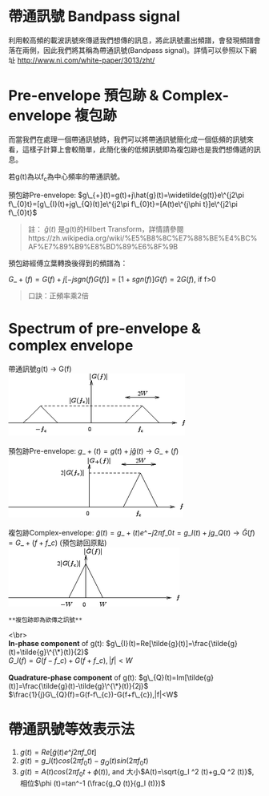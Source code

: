 # 帶通訊號 Bandpass signal
利用較高頻的載波訊號來傳遞我們想傳的訊息，將此訊號畫出頻譜，會發現頻譜會落在兩側，因此我們將其稱為帶通訊號(Bandpass signal)。詳情可以參照以下網址
http://www.ni.com/white-paper/3013/zht/  

# Pre-envelope 預包跡 & Complex-envelope 複包跡
而當我們在處理一個帶通訊號時，我們可以將帶通訊號簡化成一個低頻的訊號來看，這樣子計算上會較簡單，此簡化後的低頻訊號即為複包跡也是我們想傳遞的訊息。  
  
若g(t)為以f<sub>c</sub>為中心頻率的帶通訊號。  

預包跡Pre-envelope: $g\_{+}(t)=g(t)+j\hat{g}(t)=\widetilde{g(t)}e\^{j2\pi f\_{0}t}=[g\_{I}(t)+jg\_{Q}(t)]e\^{j2\pi f\_{0}t}=[A(t)e\^{j\phi t}]e\^{j2\pi f\_{0}t}$
	

> 註： $\hat{g}(t)$ 是g(t)的Hilbert Transform，詳情請參閱https://zh.wikipedia.org/wiki/%E5%B8%8C%E7%88%BE%E4%BC%AF%E7%89%B9%E8%BD%89%E6%8F%9B  
  
預包跡經傅立葉轉換後得到的頻譜為：  
  
$G\_{+}(f)=G(f)+j[-jsgn(f)G(f)]=[1+sgn(f)]G(f)=2G(f)$, if f>0  
> 口訣：正頻率乘2倍

# Spectrum of pre-envelope & complex envelope
帶通訊號g(t) → G(f)  
![alt text](https://github.com/ChenBlue/Communication-System-Note/blob/master/Bandpass_signal/G(f).png)    
</br>
</br>
預包跡Pre-envelope: $g\_{+}(t)=g(t)+j\hat{g}(t)$ → $G\_{+}(f)$ </br>
![alt text](https://github.com/ChenBlue/Communication-System-Note/blob/master/Bandpass_signal/G%2B(f).png)    
</br> </br>
複包跡Complex-envelope: $\tilde{g}(t)=g\_{+}(t)e\^{-j2\pi f\_{0}t}=g\_{I}(t)+jg\_{Q}(t) → \tilde{G}(f)= G\_{+}(f+f\_{c})$ (預包跡回原點)</br>
![alt text](https://github.com/ChenBlue/Communication-System-Note/blob/master/Bandpass_signal/G~(f).png) </br>

	**複包跡即為欲傳之訊號**
<\br>
</br>
**In-phase component** of g(t): $g\_{I}(t)=Re[\tilde{g}(t)]=\frac{\tilde{g}(t)+\tilde{g}\^{\*}(t)}{2}$ </br>
$G\_{I}(f)=G(f-f\_{c})+G(f+f\_{c}),|f|<W$ </br>
</br>
**Quadrature-phase component** of g(t): $g\_{Q}(t)=Im[\tilde{g}(t)]=\frac{\tilde{g}(t)-\tilde{g}\^{\*}(t)}{2j}$ </br>
$\frac{1}{j}G\_{Q}(f)=G(f-f\_{c})-G(f+f\_{c}),|f|<W$ </br>

# 帶通訊號等效表示法
1. $g(t)=Re[\tilde{g}(t)e\^{j2\pi f\_{0}t}]$
2. $g(t)=g\_I (t)cos(2\pi f_0 t)-g_Q (t)sin(2\pi f_0 t)$
3. $g(t)=A(t)cos(2\pi f_0 t+\phi (t))$, and 大小$A(t)=\sqrt{g_I ^2 (t)+g_Q ^2 (t)}$, 相位$\phi (t)=tan^-1 (\frac{g_Q (t)}{g_I (t)})$
